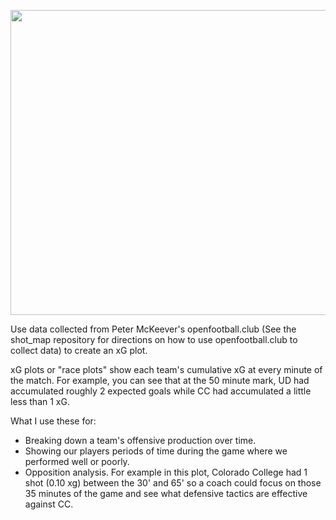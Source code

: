 <p align="center">
  <img width="728" height="488" src="https://user-images.githubusercontent.com/57690237/86302021-17310600-bbcd-11ea-8ae3-ebb0826408c6.png">
</p>

Use data collected from Peter McKeever's openfootball.club (See the shot_map repository for directions on how to use openfootball.club to collect data) to create an xG plot.


xG plots or "race plots" show each team's cumulative xG at every minute of the match. For example, you can see that at the 50 minute mark, UD had accumulated roughly 2 expected goals while CC had accumulated a little less than 1 xG.

What I use these for:
- Breaking down a team's offensive production over time.
- Showing our players periods of time during the game where we performed well or poorly.
- Opposition analysis. For example in this plot, Colorado College had 1 shot (0.10 xg) between the 30' and 65' so a coach could focus on those 35 minutes of the game and see what
defensive tactics are effective against CC.
